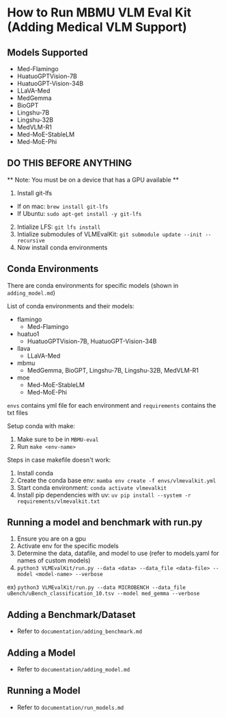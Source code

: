 # How to Run MBMU VLM Eval Kit (Adding Medical VLM Support)
## Models Supported
- Med-Flamingo
- HuatuoGPTVision-7B
- HuatuoGPT-Vision-34B
- LLaVA-Med
- MedGemma
- BioGPT
- Lingshu-7B
- Lingshu-32B
- MedVLM-R1
- Med-MoE-StableLM
- Med-MoE-Phi

## DO THIS BEFORE ANYTHING
** Note: You must be on a device that has a GPU available **
1) Install git-lfs
- If on mac: `brew install git-lfs`
- If Ubuntu: `sudo apt-get install -y git-lfs`
2) Intialize LFS: `git lfs install`
3) Intialize submodules of VLMEvalKit: `git submodule update --init --recursive`
4) Now install conda environments

## Conda Environments
There are conda environments for specific models (shown in `adding_model.md`)

List of conda environments and their models:
- flamingo
    - Med-Flamingo
- huatuo1
    - HuatuoGPTVision-7B, HuatuoGPT-Vision-34B
- llava
    - LLaVA-Med
- mbmu
    - MedGemma, BioGPT, Lingshu-7B, Lingshu-32B, MedVLM-R1
- moe
    - Med-MoE-StableLM
    - Med-MoE-Phi

`envs` contains yml file for each environment and `requirements` contains the txt files

Setup conda with make:

1) Make sure to be in `MBMU-eval`
2) Run `make <env-name>`


Steps in case makefile doesn't work:

1) Install conda
2) Create the conda base env: `mamba env create -f envs/vlmevalkit.yml`
3) Start conda environment: `conda activate vlmevalkit`
4) Install pip dependencies with uv: `uv pip install --system -r requirements/vlmevalkit.txt`

## Running a model and benchmark with run.py
1) Ensure you are on a gpu
2) Activate env for the specific models
3) Determine the data, datafile, and model to use (refer to models.yaml for names of custom models)
4) `python3 VLMEvalKit/run.py --data <data> --data_file <data-file> --model <model-name> --verbose`

ex) `python3 VLMEvalKit/run.py --data MICROBENCH --data_file uBench/uBench_classification_10.tsv --model med_gemma --verbose`



## Adding a Benchmark/Dataset
- Refer to `documentation/adding_benchmark.md`

## Adding a Model
- Refer to `documentation/adding_model.md`

## Running a Model
- Refer to `documentation/run_models.md`
